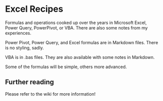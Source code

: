 # Excel Recipes
Formulas and operations cooked up over the years in Microsoft Excel, Power Query, PowerPivot, or VBA. There are also some notes from my experiences.

Power Pivot, Power Query, and Excel formulas are in Markdown files. There is no styling, sadly.

VBA is in .bas files. They are also available with some notes in Markdown.

Some of the formulas will be simple, others more advanced.

## Further reading
Please refer to the wiki for more information!

